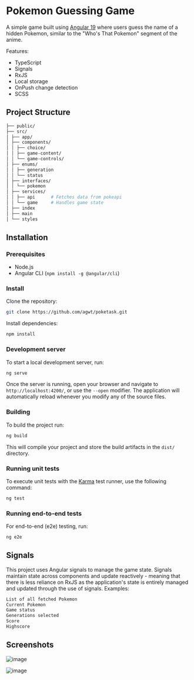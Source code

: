 # Pokemon Guessing Game 

A simple game built using [Angular 19](https://angular.io/) where users guess the name of a hidden Pokemon, similar to the "Who's That Pokemon" segment of the anime.

Features:
- TypeScript
- Signals
- RxJS
- Local storage
- OnPush change detection
- SCSS

## Project Structure
```bash
├── public/ 
├── src/ 
│ ├── app/ 
│ ├── components/ 
│ │ ├── choice/ 
│ │ ├── game-content/ 
│ │ └── game-controls/ 
│ ├── enums/ 
│ │ ├── generation
│ │ └── status
│ ├── interfaces/ 
│ │ └── pokemon
│ ├── services/ 
│ │ ├── api      # Fetches data from pokeapi
│ │ └── game     # Handles game state
│ ├── index
│ ├── main
│ └── styles
```

## Installation

### Prerequisites

- Node.js
- Angular CLI (`npm install -g @angular/cli`)

### Install

Clone the repository:

```bash
git clone https://github.com/agwt/poketask.git
```
Install dependencies:

```bash
npm install
```

### Development server

To start a local development server, run:

```bash
ng serve
```

Once the server is running, open your browser and navigate to `http://localhost:4200/`, or use the `--open` modifier. The application will automatically reload whenever you modify any of the source files.

### Building

To build the project run:

```bash
ng build
```

This will compile your project and store the build artifacts in the `dist/` directory.

### Running unit tests

To execute unit tests with the [Karma](https://karma-runner.github.io) test runner, use the following command:

```bash
ng test
```

### Running end-to-end tests

For end-to-end (e2e) testing, run:

```bash
ng e2e
```

## Signals
This project uses Angular signals to manage the game state. Signals maintain state across components and update reactively - meaning that there is less reliance on RxJS as the application's state is entirely managed and updated through the use of signals.
Examples:
```bash
List of all fetched Pokemon
Current Pokemon
Game status
Generations selected
Score
Highscore
```

## Screenshots

![image](https://github.com/user-attachments/assets/ca2df0f5-ceab-4da2-b320-e97d2166ab96)

![image](https://github.com/user-attachments/assets/7ae7a7a3-cabe-49ad-9f20-f89a806e09e1)


